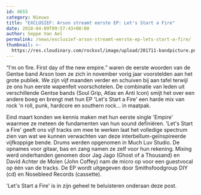 ```yaml
---
id: 4655
category: Nieuws
title: "EXCLUSIEF: Arson streamt eerste EP: Let's Start a Fire"
date: 2018-04-09T09:57:43+00:00
author: Seppe Van Ael
permalink: /news/exclusief-arson-streamt-eerste-ep-lets-start-a-fire/
thumbnail: >-
  https://res.cloudinary.com/rockxxl/image/upload/201711-bandpicture.png
---
```

&#8220;I'm on fire. First day of the new empire.&#8221; waren de eerste woorden van de Gentse band Arson toen ze zich in november vorig jaar voorstelden aan het grote publiek. We zijn vijf maanden verder en schuiven bij aan tafel terwijl ze ons hun eerste wapenfeit voorschotelen. De combinatie van leden uit verschillende Gentse bands (Soul Grip, Atlas en Anti Icon) smijt het over een andere boeg en brengt met hun EP 'Let's Start a Fire' een harde mix van rock 'n roll, punk, hardcore en southern rock&#8230; in maatpak.

Eind maart konden we kennis maken met hun eerste single 'Empire' waarmee ze meteen de fundamenten van hun sound definiëren. 'Let's Start a Fire' geeft ons vijf tracks om mee te werken laat het volledige spectrum zien van wat we kunnen verwachten van deze interbellum-geïnspireerde vijfkoppige bende. Drums werden opgenomen in Much Luv Studio. De opnames voor gitaar, bas en zang namen ze zelf voor hun rekening. Mixing werd onderhanden genomen door Jag Jago (Ghost of a Thousand) en David Achter de Molen (John Coffey) nam de micro op voor een guestvocal op één van de tracks. De EP wordt uitgegeven door Smithsfoodgroup DIY (cd) en Nosebleed Records (cassette).

'Let's Start a Fire' is in zijn geheel te beluisteren onderaan deze post.
